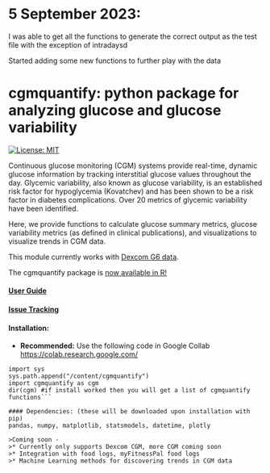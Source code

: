 # 5 September 2023:

I was able to get all the functions to generate the correct output as the test file with the exception of intradaysd

Started adding some new functions to further play with the data


# cgmquantify: python package for analyzing glucose and glucose variability
[![License: MIT](https://img.shields.io/badge/License-MIT-yellow.svg)](https://opensource.org/licenses/MIT)

Continuous glucose monitoring (CGM) systems provide real-time, dynamic glucose information by tracking interstitial glucose values throughout the day. Glycemic variability, also known as glucose variability, is an established risk factor for hypoglycemia (Kovatchev) and has been shown to be a risk factor in diabetes complications. Over 20 metrics of glycemic variability have been identified.

Here, we provide functions to calculate glucose summary metrics, glucose variability metrics (as defined in clinical publications), and visualizations to visualize trends in CGM data.

This module currently works with [Dexcom G6 data](https://www.dexcom.com/get-started-cgm/111?sfc=7014y000000yxYNAAY&gclid=EAIaIQobChMI4ejrpLHQ7gIVhbzICh1ntQ2hEAAYASAAEgKghfD_BwE).

The cgmquantify package is [now available in R!](https://CRAN.R-project.org/package=cgmquantify)

#### [User Guide](https://github.com/brinnaebent/cgmquantify/wiki/User-Guide)
#### [Issue Tracking](https://github.com/brinnaebent/cgmquantify/issues)

#### Installation:
* **Recommended:** Use the following code in Google Collab https://colab.research.google.com/
```!git clone https://github.com/90oak/cgmquantify.git
import sys
sys.path.append("/content/cgmquantify")
import cgmquantify as cgm
dir(cgm) #if install worked then you will get a list of cgmquantify functions```

#### Dependencies: (these will be downloaded upon installation with pip)
pandas, numpy, matplotlib, statsmodels, datetime, plotly

>Coming soon -
>* Currently only supports Dexcom CGM, more CGM coming soon
>* Integration with food logs, myFitnessPal food logs
>* Machine Learning methods for discovering trends in CGM data




